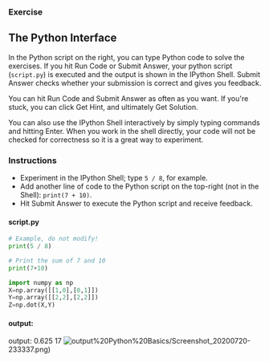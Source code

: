 ### Exercise
## The Python Interface
In the Python script on the right, you can type Python code to solve the exercises. If you hit Run Code or Submit Answer, your python script (`script.py`) is executed and the output is shown in the IPython Shell. Submit Answer checks whether your submission is correct and gives you feedback.

You can hit Run Code and Submit Answer as often as you want. If you're stuck, you can click Get Hint, and ultimately Get Solution.

You can also use the IPython Shell interactively by simply typing commands and hitting Enter. When you work in the shell directly, your code will not be checked for correctness so it is a great way to experiment.

### Instructions
* Experiment in the IPython Shell; type `5 / 8`, for example.
* Add another line of code to the Python script on the top-right (not in the Shell): `print(7 + 10)`.
* Hit Submit Answer to execute the Python script and receive feedback.

#### script.py
```python
# Example, do not modify!
print(5 / 8)

# Print the sum of 7 and 10
print(7+10)

import numpy as np
X=np.array([[1,0],[0,1]])
Y=np.array([[2,2],[2,2]])
Z=np.dot(X,Y)
```
#### output:
 output:  0.625
          17
![output](https://github.com/mukeshgates/DataCampCourses/blob/master/Introduction%20to%20Python/1)%20Python%20Basics/Screenshot_20200720-233337.png)
